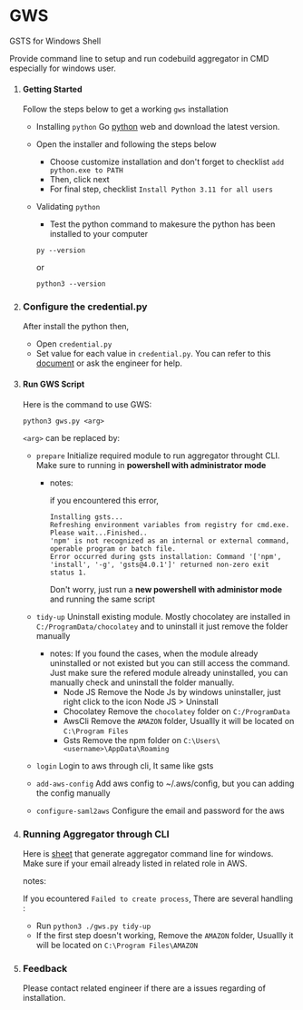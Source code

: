 # GWS

GSTS for Windows Shell

Provide command line to setup and run codebuild aggregator in CMD especially for windows user.

1. #### **Getting Started**

   Follow the steps below to get a working `gws` installation


   - Installing `python`
     Go [python](https://www.python.org/downloads/) web and download the latest version.
   - Open the installer and following the steps below

     - Choose customize installation and don't forget to checklist `add python.exe to PATH`
     - Then, click next
     - For final step, checklist `Install Python 3.11 for all users`
   - Validating `python`

     - Test the python command to makesure the python has been installed to your computer

     ```
     py --version
     ```
     or

     ```
     python3 --version
     ```
2. ### Configure the credential.py

   After install the python then,


   - Open `credential.py`
   - Set value for each value in `credential.py`. You can refer to this [document](https://29022131.atlassian.net/wiki/spaces/ENG/pages/2403074159/AWS+Single+Sign+On+-+How+to+assume+role+in+CLI+using+Google+SSO+SAML) or ask the engineer for help.
3. #### Run GWS Script

   Here is the command to use GWS:


   ```
   python3 gws.py <arg>
   ```
   `<arg>` can be replaced by:

   - `prepare`
     Initialize required module to run aggregator throught CLI. Make sure to running in **powershell with administrator mode**

     - notes:

       if you encountered this error,

       ```
       Installing gsts...
       Refreshing environment variables from registry for cmd.exe. Please wait...Finished..
       'npm' is not recognized as an internal or external command,
       operable program or batch file.
       Error occurred during gsts installation: Command '['npm', 'install', '-g', 'gsts@4.0.1']' returned non-zero exit status 1.
       ```
       Don't worry, just run a **new powershell with administor mode** and running the same script
   - `tidy-up`
     Uninstall existing module. Mostly chocolatey are installed in `C:/ProgramData/chocolatey` and to uninstall it just remove the folder manually

     - notes:
       If you found the cases, when the module already uninstalled or not existed but you can still access the command. Just make sure the refered module already uninstalled, you can manually check and uninstall the folder manually.
       - Node JS
         Remove the Node Js by windows uninstaller, just right click to the icon Node JS > Uninstall
       - Chocolatey
         Remove the `chocolatey` folder on `C:/ProgramData`
       - AwsCli
         Remove the `AMAZON` folder, Usuallly it will be located on `C:\Program Files`
       - Gsts
         Remove the npm folder on `C:\Users\<username>\AppData\Roaming`
   - `login`
     Login to aws through cli, It same like gsts
   - `add-aws-config`
     Add aws config to ~/.aws/config, but you can adding the config manually
   - `configure-saml2aws`
     Configure the email and password for the aws
4. ### Running Aggregator through CLI

   Here is [sheet](https://docs.google.com/spreadsheets/d/1qwVGdhWfVwiVBKryOwFpAtKjjuymrcSgyUMHNj-h98A/edit?usp=sharing) that generate aggregator command line for windows. Make sure if your email already listed in related role in AWS.

   notes:

   If you ecountered `Failed to create process`, There are several handling :


   - Run `python3 ./gws.py tidy-up`
   - If the first step doesn't working, Remove the `AMAZON` folder, Usuallly it will be located on `C:\Program Files\AMAZON`
5. ### Feedback

   Please contact related engineer if there are a issues regarding of installation.
